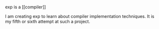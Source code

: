 exp is a [[compiler]]

I am creating exp to learn about compiler implementation techniques.
It is my fifth or sixth attempt at such a project.










